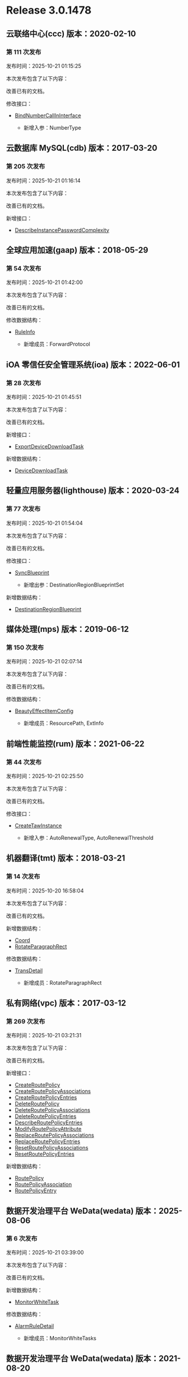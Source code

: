 # Release 3.0.1478

## 云联络中心(ccc) 版本：2020-02-10

### 第 111 次发布

发布时间：2025-10-21 01:15:25

本次发布包含了以下内容：

改善已有的文档。

修改接口：

* [BindNumberCallInInterface](https://cloud.tencent.com/document/api/679/119412)

	* 新增入参：NumberType




## 云数据库 MySQL(cdb) 版本：2017-03-20

### 第 205 次发布

发布时间：2025-10-21 01:16:14

本次发布包含了以下内容：

改善已有的文档。

新增接口：

* [DescribeInstancePasswordComplexity](https://cloud.tencent.com/document/api/236/124417)



## 全球应用加速(gaap) 版本：2018-05-29

### 第 54 次发布

发布时间：2025-10-21 01:42:00

本次发布包含了以下内容：

改善已有的文档。

修改数据结构：

* [RuleInfo](https://cloud.tencent.com/document/api/608/37023#RuleInfo)

	* 新增成员：ForwardProtocol




## iOA 零信任安全管理系统(ioa) 版本：2022-06-01

### 第 28 次发布

发布时间：2025-10-21 01:45:51

本次发布包含了以下内容：

改善已有的文档。

新增接口：

* [ExportDeviceDownloadTask](https://cloud.tencent.com/document/api/1092/124418)

新增数据结构：

* [DeviceDownloadTask](https://cloud.tencent.com/document/api/1092/102488#DeviceDownloadTask)



## 轻量应用服务器(lighthouse) 版本：2020-03-24

### 第 77 次发布

发布时间：2025-10-21 01:54:04

本次发布包含了以下内容：

改善已有的文档。

修改接口：

* [SyncBlueprint](https://cloud.tencent.com/document/api/1207/119880)

	* 新增出参：DestinationRegionBlueprintSet


新增数据结构：

* [DestinationRegionBlueprint](https://cloud.tencent.com/document/api/1207/47576#DestinationRegionBlueprint)



## 媒体处理(mps) 版本：2019-06-12

### 第 150 次发布

发布时间：2025-10-21 02:07:14

本次发布包含了以下内容：

改善已有的文档。

修改数据结构：

* [BeautyEffectItemConfig](https://cloud.tencent.com/document/api/862/37615#BeautyEffectItemConfig)

	* 新增成员：ResourcePath, ExtInfo




## 前端性能监控(rum) 版本：2021-06-22

### 第 44 次发布

发布时间：2025-10-21 02:25:50

本次发布包含了以下内容：

改善已有的文档。

修改接口：

* [CreateTawInstance](https://cloud.tencent.com/document/api/1464/69244)

	* 新增入参：AutoRenewalType, AutoRenewalThreshold




## 机器翻译(tmt) 版本：2018-03-21

### 第 14 次发布

发布时间：2025-10-20 16:58:04

本次发布包含了以下内容：

改善已有的文档。

新增数据结构：

* [Coord](https://cloud.tencent.com/document/api/551/17233#Coord)
* [RotateParagraphRect](https://cloud.tencent.com/document/api/551/17233#RotateParagraphRect)

修改数据结构：

* [TransDetail](https://cloud.tencent.com/document/api/551/17233#TransDetail)

	* 新增成员：RotateParagraphRect




## 私有网络(vpc) 版本：2017-03-12

### 第 269 次发布

发布时间：2025-10-21 03:21:31

本次发布包含了以下内容：

改善已有的文档。

新增接口：

* [CreateRoutePolicy](https://cloud.tencent.com/document/api/215/124430)
* [CreateRoutePolicyAssociations](https://cloud.tencent.com/document/api/215/124429)
* [CreateRoutePolicyEntries](https://cloud.tencent.com/document/api/215/124428)
* [DeleteRoutePolicy](https://cloud.tencent.com/document/api/215/124427)
* [DeleteRoutePolicyAssociations](https://cloud.tencent.com/document/api/215/124426)
* [DeleteRoutePolicyEntries](https://cloud.tencent.com/document/api/215/124425)
* [DescribeRoutePolicyEntries](https://cloud.tencent.com/document/api/215/124424)
* [ModifyRoutePolicyAttribute](https://cloud.tencent.com/document/api/215/124423)
* [ReplaceRoutePolicyAssociations](https://cloud.tencent.com/document/api/215/124422)
* [ReplaceRoutePolicyEntries](https://cloud.tencent.com/document/api/215/124421)
* [ResetRoutePolicyAssociations](https://cloud.tencent.com/document/api/215/124420)
* [ResetRoutePolicyEntries](https://cloud.tencent.com/document/api/215/124419)

新增数据结构：

* [RoutePolicy](https://cloud.tencent.com/document/api/215/15824#RoutePolicy)
* [RoutePolicyAssociation](https://cloud.tencent.com/document/api/215/15824#RoutePolicyAssociation)
* [RoutePolicyEntry](https://cloud.tencent.com/document/api/215/15824#RoutePolicyEntry)



## 数据开发治理平台 WeData(wedata) 版本：2025-08-06

### 第 6 次发布

发布时间：2025-10-21 03:39:00

本次发布包含了以下内容：

改善已有的文档。

新增数据结构：

* [MonitorWhiteTask](https://cloud.tencent.com/document/api/1267/123643#MonitorWhiteTask)

修改数据结构：

* [AlarmRuleDetail](https://cloud.tencent.com/document/api/1267/123643#AlarmRuleDetail)

	* 新增成员：MonitorWhiteTasks




## 数据开发治理平台 WeData(wedata) 版本：2021-08-20



